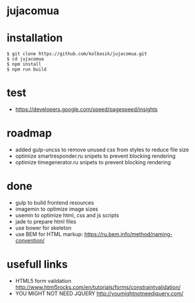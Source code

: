 # jujacomua

# installation

```terminal
$ git clone https://github.com/kolbasik/jujacomua.git
$ cd jujacomua
$ npm install
$ npm run build
```

# test

+ https://developers.google.com/speed/pagespeed/insights

# roadmap
- added gulp-uncss to remove unused css from styles to reduce file size
- optimize smartresponder.ru snipets to prevent blocking rendering
- optimize timegenerator.ru snipets to prevent blocking rendering

# done
+ gulp to build frontend resources
+ imagemin to optimize image sizes
+ usemin to optimize html, css and js scripts
+ jade to prepare html files
+ use bower for skeleton
+ use BEM for HTML markup: https://ru.bem.info/method/naming-convention/

# usefull links
+ HTML5 form validation
  http://www.html5rocks.com/en/tutorials/forms/constraintvalidation/
+ YOU MIGHT NOT NEED JQUERY
  http://youmightnotneedjquery.com/
